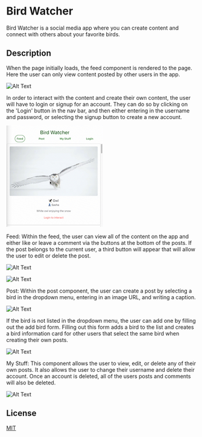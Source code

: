 
# Bird Watcher

Bird Watcher is a social media app where you can create content and connect with others about your favorite birds.
## Description
When the page initially loads, the feed component is rendered to the page.  Here the user can only view content posted by other users in the app. 

![Alt Text](media/1.gif)

In order to interact with the content and create their own content, the user will have to login or signup for an account.  They can do so by clicking on the 'Login' button in the nav bar, and then either entering in the username and password, or selecting the signup button to create a new account.  

![Alt Text](media/2.gif)

Feed:  Within the feed, the user can view all of the content on the app and either like or leave a comment via the buttons at the bottom of the posts.  If the post belongs to the current user, a third button will appear that will allow the user to edit or delete the post.

![Alt Text](media/3.gif)

![Alt Text](media/4.gif)

Post: Within the post component, the user can create a post by selecting a bird in the dropdown menu, entering in an image URL, and writing a caption.

![Alt Text](media/5.gif)

If the bird is not listed in the dropdown menu, the user can add one by filling out the add bird form.  Filling out this form adds a bird to the list and creates a bird information card for other users that select the same bird when creating their own posts.

![Alt Text](media/6.gif)

My Stuff: This component allows the user to view, edit, or delete any of their own posts.
It also allows the user to change their username and delete their account.  Once an account is deleted, all of the users posts and comments will also be deleted.

![Alt Text](media/7.gif)


## License

[MIT](https://choosealicense.com/licenses/mit/)